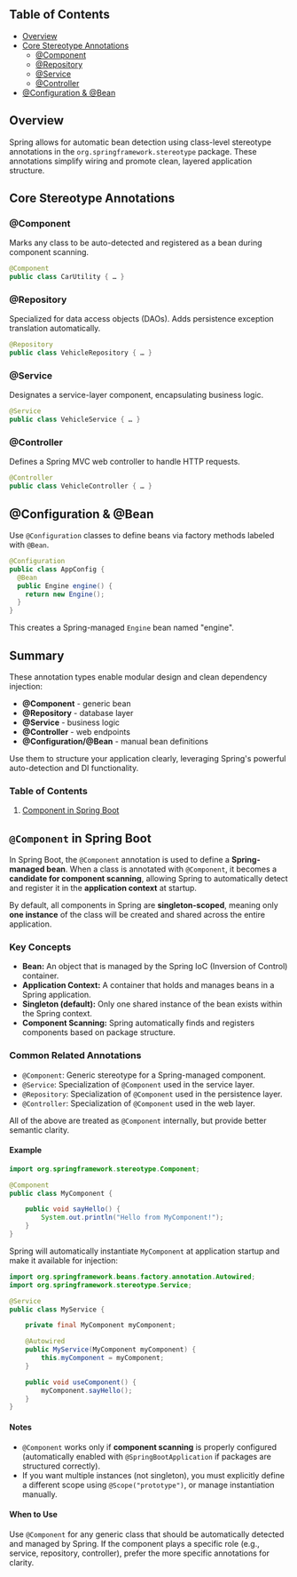 ## Table of Contents

- [Overview](#overview)  
- [Core Stereotype Annotations](#core-stereotype-annotations)  
  - [@Component](#component)  
  - [@Repository](#repository)  
  - [@Service](#service)  
  - [@Controller](#controller)  
- [@Configuration & @Bean](#configuration--bean)  

## Overview

Spring allows for automatic bean detection using class-level stereotype annotations in the `org.springframework.stereotype` package. These annotations simplify wiring and promote clean, layered application structure.


## Core Stereotype Annotations

### @Component

Marks any class to be auto-detected and registered as a bean during component scanning.

```java
@Component
public class CarUtility { … }
```

### @Repository

Specialized for data access objects (DAOs). Adds persistence exception translation automatically.

```java
@Repository
public class VehicleRepository { … }
```

### @Service

Designates a service-layer component, encapsulating business logic.

```java
@Service
public class VehicleService { … }
```

### @Controller

Defines a Spring MVC web controller to handle HTTP requests.

```java
@Controller
public class VehicleController { … }
```

## @Configuration & @Bean

Use `@Configuration` classes to define beans via factory methods labeled with `@Bean`.

```java
@Configuration
public class AppConfig {
  @Bean
  public Engine engine() {
    return new Engine();
  }
}
```

This creates a Spring-managed `Engine` bean named "engine".

## Summary

These annotation types enable modular design and clean dependency injection:

* **@Component** - generic bean
* **@Repository** - database layer
* **@Service** - business logic
* **@Controller** - web endpoints
* **@Configuration/@Bean** - manual bean definitions

Use them to structure your application clearly, leveraging Spring's powerful auto-detection and DI functionality.

[1]: https://w"
[2]: https://w"


### Table of Contents

1. [Component in Spring Boot](#component-in-spring-boot)

## `@Component` in Spring Boot

In Spring Boot, the `@Component` annotation is used to define a **Spring-managed bean**. When a class is annotated with `@Component`, it becomes a **candidate for component scanning**, allowing Spring to automatically detect and register it in the **application context** at startup.

By default, all components in Spring are **singleton-scoped**, meaning only **one instance** of the class will be created and shared across the entire application.

### Key Concepts

* **Bean:** An object that is managed by the Spring IoC (Inversion of Control) container.
* **Application Context:** A container that holds and manages beans in a Spring application.
* **Singleton (default):** Only one shared instance of the bean exists within the Spring context.
* **Component Scanning:** Spring automatically finds and registers components based on package structure.

### Common Related Annotations

* `@Component`: Generic stereotype for a Spring-managed component.
* `@Service`: Specialization of `@Component` used in the service layer.
* `@Repository`: Specialization of `@Component` used in the persistence layer.
* `@Controller`: Specialization of `@Component` used in the web layer.

All of the above are treated as `@Component` internally, but provide better semantic clarity.

#### Example

```java
import org.springframework.stereotype.Component;

@Component
public class MyComponent {

    public void sayHello() {
        System.out.println("Hello from MyComponent!");
    }
}
```

Spring will automatically instantiate `MyComponent` at application startup and make it available for injection:

```java
import org.springframework.beans.factory.annotation.Autowired;
import org.springframework.stereotype.Service;

@Service
public class MyService {

    private final MyComponent myComponent;

    @Autowired
    public MyService(MyComponent myComponent) {
        this.myComponent = myComponent;
    }

    public void useComponent() {
        myComponent.sayHello();
    }
}
```

#### Notes

* `@Component` works only if **component scanning** is properly configured (automatically enabled with `@SpringBootApplication` if packages are structured correctly).
* If you want multiple instances (not singleton), you must explicitly define a different scope using `@Scope("prototype")`, or manage instantiation manually.

#### When to Use

Use `@Component` for any generic class that should be automatically detected and managed by Spring. If the component plays a specific role (e.g., service, repository, controller), prefer the more specific annotations for clarity.
